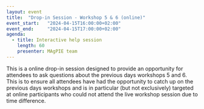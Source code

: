```yaml
---
layout: event
title:  "Drop-in Session - Workshop 5 & 6 (online)"
event_start:   "2024-04-15T16:00:00+02:00"
event_end:     "2024-04-15T17:00:00+02:00"
agenda:
  - title: Interactive help session
    length: 60
    presenter: MAgPIE team
---
```

This is a online drop-in session designed to provide an opportunity for attendees to ask questions about the previous days workshops 5 and 6. This is to ensure all attendees have had the opportunity to catch up on the previous days workshops and is in particular (but not exclusively) targeted at online participants who could not attend the live workshop session due to time difference.
